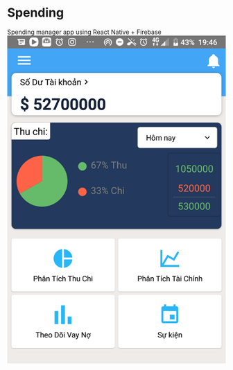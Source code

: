 # Spending
Spending manager app using React Native + Firebase
![home-screen-:D](https://raw.githubusercontent.com/TranQuangTuan52/Spending/master/132322941_426493205156651_2932511870016769087_n.png)
